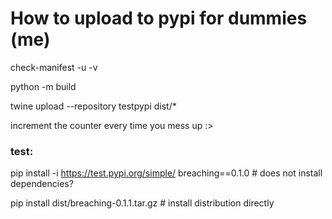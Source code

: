 # How to upload to pypi for dummies (me)


check-manifest -u -v

python -m build

twine upload --repository testpypi dist/*



increment the counter every time you mess up :>


### test:

pip install -i https://test.pypi.org/simple/ breaching==0.1.0 # does not install dependencies?

pip install dist/breaching-0.1.1.tar.gz # install distribution directly
